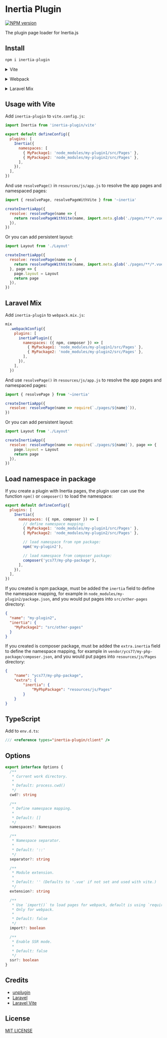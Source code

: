 # Inertia Plugin

[![NPM version](https://img.shields.io/npm/v/inertia-plugin?style=flat-square)](https://www.npmjs.com/package/inertia-plugin)

The plugin page loader for Inertia.js

## Install

```bash
npm i inertia-plugin
```

<details>
<summary>Vite</summary><br>

```ts
// vite.config.js
import Inertia from 'inertia-plugin/vite'

export default defineConfig({
  plugins: [
    Inertia({ /* options */ }),
  ],
})
```

<br></details>

<details>
<summary>Webpack</summary><br>

```ts
// webpack.config.js
const inertiaPlugin = require('inertia-plugin/webpack').default

module.exports = {
  /* ... */
  plugins: [
    inertiaPlugin({ /* options */ })
  ]
}
```

<br></details>

<details>
<summary>Laravel Mix</summary><br>

```ts
// webpack.mix.js
const inertiaPlugin = require('inertia-plugin/webpack').default

mix
  .webpackConfig({
    plugins: [
      inertiaPlugin({ /* options */ }),
    ],
  })

```

<br></details>

## Usage with Vite

Add `inertia-plugin` to `vite.config.js`:

```js
import Inertia from 'inertia-plugin/vite'

export default defineConfig({
  plugins: [
    Inertia({
      namespaces: [
        { MyPackage1: 'node_modules/my-plugin1/src/Pages' },
        { MyPackage2: 'node_modules/my-plugin2/src/Pages' },
      ],
    }),
  ],
})
```

And use `resolvePage()` in `resources/js/app.js` to resolve the app pages and namespaced pages:

```js
import { resolvePage, resolvePageWithVite } from '~inertia'

createInertiaApp({
  resolve: resolvePage(name => {
    return resolvePageWithVite(name, import.meta.glob('./pages/**/*.vue'))
  }),
})
```

Or you can add persistent layout:

```js
import Layout from './Layout'

createInertiaApp({
  resolve: resolvePage(name => {
    return resolvePageWithVite(name, import.meta.glob('./pages/**/*.vue'))
  }, page => {
    page.layout = Layout
    return page
  }),
})
```

## Laravel Mix

Add `inertia-plugin` to `webpack.mix.js`:

```js
mix
  .webpackConfig({
    plugins: [
      inertiaPlugin({
        namespaces: ({ npm, composer }) => [
          { MyPackage1: 'node_modules/my-plugin1/src/Pages' },
          { MyPackage2: 'node_modules/my-plugin2/src/Pages' },
        ],
      }),
    ],
  })
```

And use `resolvePage()` in `resources/js/app.js` to resolve the app pages and namespaced pages:

```js
import { resolvePage } from '~inertia'

createInertiaApp({
  resolve: resolvePage(name => require(`./pages/${name}`)),
})
```

Or you can add persistent layout:

```js
import Layout from './Layout'

createInertiaApp({
  resolve: resolvePage(name => require(`./pages/${name}`), page => {
    page.layout = Layout
    return page
  }),
})
```

## Load namespace in package

If you create a plugin with Inertia pages, the plugin user can use the function `npm()` or `composer()` to load the namespace:

```js
export default defineConfig({
  plugins: [
    Inertia({
      namespaces: ({ npm, composer }) => [
        // define namespace mapping:
        { MyPackage1: 'node_modules/my-plugin1/src/Pages' },
        { MyPackage2: 'node_modules/my-plugin2/src/Pages' },

        // load namespace from npm package:
        npm('my-plugin2'),

        // load namespace from composer package:
        composer('ycs77/my-php-package'),
      ],
    }),
  ],
})
```

If you created is npm package, must be added the `inertia` field to define the namespace mapping, for example in `node_modules/my-plugin2/package.json`, and you would put pages into `src/other-pages` directory:

```json
{
  "name": "my-plugin2",
  "inertia": {
    "MyPackage2": "src/other-pages"
  }
}
```

If you created is composer package, must be added the `extra.inertia` field to define the namespace mapping, for example in `vendor/ycs77/my-php-package/composer.json`, and you would put pages into `resources/js/Pages` directory:

```json
{
    "name": "ycs77/my-php-package",
    "extra": {
        "inertia": {
            "MyPhpPackage": "resources/js/Pages"
        }
    }
}
```

## TypeScript

Add to `env.d.ts`:

```ts
/// <reference types="inertia-plugin/client" />
```

## Options

```ts
export interface Options {
  /**
   * Current work directory.
   *
   * Default: process.cwd()
   */
  cwd?: string

  /**
   * Define namespace mapping.
   *
   * Default: []
   */
  namespaces?: Namespaces

  /**
   * Namespace separator.
   *
   * Default: '::'
   */
  separator?: string

  /**
   * Module extension.
   *
   * Default: '' (Defaults to '.vue' if not set and used with vite.)
   */
  extension?: string

  /**
   * Use `import()` to load pages for webpack, default is using `require()`.
   * Only for webpack.
   *
   * Default: false
   */
  import?: boolean

  /**
   * Enable SSR mode.
   *
   * Default: false
   */
  ssr?: boolean
}
```

## Credits

* [unplugin](https://github.com/unjs/unplugin)
* [Laravel](https://laravel.com/)
* [Laravel Vite](https://laravel-vite.dev/)

## License

[MIT LICENSE](LICENSE.md)
